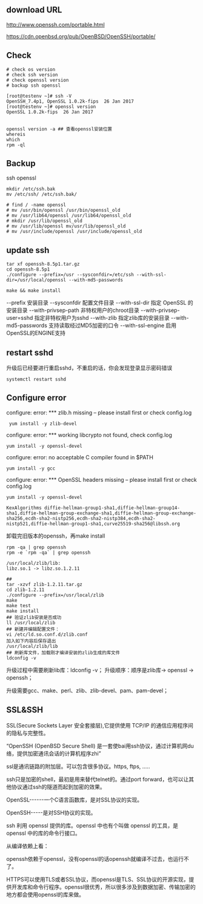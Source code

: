 ## download URL

http://www.openssh.com/portable.html

 https://cdn.openbsd.org/pub/OpenBSD/OpenSSH/portable/

##  Check

```shell
# check os version
# check ssh version
# check openssl version
# backup ssh openssl

[root@testenv ~]# ssh -V
OpenSSH_7.4p1, OpenSSL 1.0.2k-fips  26 Jan 2017
[root@testenv ~]# openssl version
OpenSSL 1.0.2k-fips  26 Jan 2017


openssl version -a ## 查看openssl安装位置
whereis 
which
rpm -ql

```

## Backup 

ssh openssl

```shell
mkdir /etc/ssh.bak
mv /etc/ssh/ /etc/ssh.bak/

# find / -name openssl
# mv /usr/bin/openssl /usr/bin/openssl_old
# mv /usr/lib64/openssl /usr/lib64/openssl_old
# mkdir /usr/lib/openssl_old
# mv /usr/lib/openssl mv/usr/lib/openssl_old
# mv /usr/include/openssl /usr/include/openssl_old
```

## update ssh

```
tar xf openssh-8.5p1.tar.gz  
cd openssh-8.5p1
./configure --prefix=/usr --sysconfdir=/etc/ssh --with-ssl-dir=/usr/local/openssl --with-md5-passwords 

make && make install
```

--prefix 安装目录
--sysconfdir 配置文件目录
--with-ssl-dir 指定 OpenSSL 的安装目录
--with-privsep-path 非特权用户的chroot目录
--with-privsep-user=sshd 指定非特权用户为sshd
--with-zlib 指定zlib库的安装目录
--with-md5-passwords 支持读取经过MD5加密的口令
--with-ssl-engine 启用OpenSSL的ENGINE支持

## restart sshd

升级后已经要进行重启sshd，不重启的话，你会发现登录显示密码错误

```
systemctl restart sshd
```

## Configure error

configure: error: *** zlib.h missing – please install first or check config.log

```
 yum install -y zlib-devel
```

configure: error: *** working libcrypto not found, check config.log 

```
yum install -y openssl-devel
```

configure: error: no acceptable C compiler found in $PATH

```
yum install -y gcc
```

configure: error: *** OpenSSL headers missing – please install first or check config.log

```
yum install -y openssl-devel
```



```
KexAlgorithms diffie-hellman-group1-sha1,diffie-hellman-group14-sha1,diffie-hellman-group-exchange-sha1,diffie-hellman-group-exchange-sha256,ecdh-sha2-nistp256,ecdh-sha2-nistp384,ecdh-sha2-nistp521,diffie-hellman-group1-sha1,curve25519-sha256@libssh.org
```



卸载完旧版本的openssh，再make install

```shell
rpm -qa | grep openssh 
rpm -e `rpm -qa` | grep openssh
```



```
/usr/local/zlib/lib:
libz.so.1 -> libz.so.1.2.11
	
##	
tar -xzvf zlib-1.2.11.tar.gz
cd zlib-1.2.11	
./configure --prefix=/usr/local/zlib
make
make test
make install
## 验证zlib安装是否成功
ll /usr/local/zlib
## 新建并编辑配置文件：
vi /etc/ld.so.conf.d/zlib.conf
加入如下内容后保存退出
/usr/local/zlib/lib
## 刷新库文件，加载刚才编译安装的zlib生成的库文件
ldconfig -v
```




升级过程中需要刷新lib库：ldconfig -v；
升级顺序：顺序是zlib库-> openssl -> openssh；

升级需要gcc、make、perl、zlib、zlib-devel、pam、pam-devel；



## SSL&SSH

SSL(Secure Sockets Layer 安全套接层),它提供使用 TCP/IP 的通信应用程序间的隐私与完整性。

“OpenSSH (OpenBSD Secure Shell) 是一套使bai用ssh协议，通过计算机网du络，提供加密通讯会话的计算机程序zhi” 

ssl是通讯链路的附加层。可以包含很多协议。https, ftps, .....

ssh只是加密的shell，最初是用来替代telnet的。通过port forward，也可以让其他协议通过ssh的隧道而起到加密的效果。

OpenSSL------一个C语言函数库，是对SSL协议的实现。

OpenSSH-----是对SSH协议的实现。

ssh 利用 openssl 提供的库。openssl 中也有个叫做 openssl 的工具，是 openssl 中的库的命令行接口。

从编译依赖上看：

openssh依赖于openssl，没有openssl的话openssh就编译不过去，也运行不了。

HTTPS可以使用TLS或者SSL协议，而openssl是TLS、SSL协议的开源实现，提供开发库和命令行程序。openssl很优秀，所以很多涉及到数据加密、传输加密的地方都会使用openssl的库来做。